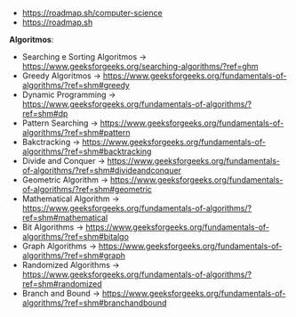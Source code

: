 - https://roadmap.sh/computer-science
- https://roadmap.sh

**Algoritmos**:
- Searching e Sorting Algoritmos -> https://www.geeksforgeeks.org/searching-algorithms/?ref=ghm
- Greedy Algoritmos -> https://www.geeksforgeeks.org/fundamentals-of-algorithms/?ref=shm#greedy
- Dynamic Programming -> https://www.geeksforgeeks.org/fundamentals-of-algorithms/?ref=shm#dp
- Pattern Searching -> https://www.geeksforgeeks.org/fundamentals-of-algorithms/?ref=shm#pattern
- Bakctracking -> https://www.geeksforgeeks.org/fundamentals-of-algorithms/?ref=shm#backtracking
- Divide and Conquer -> https://www.geeksforgeeks.org/fundamentals-of-algorithms/?ref=shm#divideandconquer
- Geometric Algorithm -> https://www.geeksforgeeks.org/fundamentals-of-algorithms/?ref=shm#geometric
- Mathematical Algorithm -> https://www.geeksforgeeks.org/fundamentals-of-algorithms/?ref=shm#mathematical
- Bit Algorithms -> https://www.geeksforgeeks.org/fundamentals-of-algorithms/?ref=shm#bitalgo
- Graph Algorithms -> https://www.geeksforgeeks.org/fundamentals-of-algorithms/?ref=shm#graph
- Randomized Algorithms -> https://www.geeksforgeeks.org/fundamentals-of-algorithms/?ref=shm#randomized
- Branch and Bound -> https://www.geeksforgeeks.org/fundamentals-of-algorithms/?ref=shm#branchandbound


